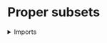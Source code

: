 #  Proper subsets

<details><summary>Imports</summary>
```agda
module foundation.proper-subtypes where

open import foundation.complements-subtypes
open import foundation.inhabited-subtypes
open import foundation.propositions
open import foundation.subtypes
open import foundation.universe-levels
```
</details>

## Idea

A subtype of a type is said to be **proper** if its complement is inhabited.

```agda
is-proper-subtype-Prop :
  {l1 l2 : Level} {A : UU l1} → subtype l2 A → Prop (l1 ⊔ l2)
is-proper-subtype-Prop P =
  is-inhabited-subtype-Prop (complement-subtype P)
```
